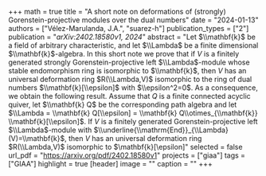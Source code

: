 +++
math = true
title = "A short note on deformations of (strongly) Gorenstein-projective modules over the dual numbers"
date = "2024-01-13"
authors = ["Vélez-Marulanda, J.A.", "suarez-h"]
publication_types = ["2"]
publication = "*arXiv:2402.18580v1, 2024*"
abstract = "Let $\\mathbf{k}$ be a field of arbitrary characteristic, and let $\\Lambda$ be a finite dimensional $\\mathbf{k}$-algebra. In this short note we prove that if $V$ is a finitely generated strongly Gorenstein-projective left $\\Lambda$-module whose stable endomorphism ring  is isomorphic to $\\mathbf{k}$, then $V$ has an universal deformation ring $R(\\Lambda,V)$ isomorphic to the ring of dual numbers $\\mathbf{k}[\\epsilon]$ with $\\epsilon^2=0$. As a consequence, we obtain the following result. Assume that $Q$ is a finite connected acyclic quiver, let $\\mathbf{k} Q$ be the corresponding path algebra and let $\\Lambda = \\mathbf{k} Q[\\epsilon] = \\mathbf{k} Q\\otimes_{\\mathbf{k}} \\mathbf{k}[\\epsilon]$. If $V$ is a finitely generated Gorenstein-projective left $\\Lambda$-module with $\\underline{\\mathrm{End}}_{\\Lambda}(V)=\\mathbf{k}$, then $V$ has an universal deformation ring $R(\\Lambda,V)$ isomorphic to $\\mathbf{k}[\\epsilon]"
selected = false
url_pdf = "https://arxiv.org/pdf/2402.18580v1"
projects = ["giaa"]
tags = ["GIAA"]
highlight = true
[header]
image = ""
caption = ""
+++

